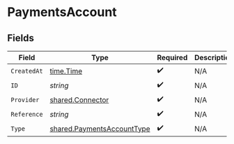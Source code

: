 # PaymentsAccount


## Fields

| Field                                                                           | Type                                                                            | Required                                                                        | Description                                                                     |
| ------------------------------------------------------------------------------- | ------------------------------------------------------------------------------- | ------------------------------------------------------------------------------- | ------------------------------------------------------------------------------- |
| `CreatedAt`                                                                     | [time.Time](https://pkg.go.dev/time#Time)                                       | :heavy_check_mark:                                                              | N/A                                                                             |
| `ID`                                                                            | *string*                                                                        | :heavy_check_mark:                                                              | N/A                                                                             |
| `Provider`                                                                      | [shared.Connector](../../../pkg/models/shared/connector.md)                     | :heavy_check_mark:                                                              | N/A                                                                             |
| `Reference`                                                                     | *string*                                                                        | :heavy_check_mark:                                                              | N/A                                                                             |
| `Type`                                                                          | [shared.PaymentsAccountType](../../../pkg/models/shared/paymentsaccounttype.md) | :heavy_check_mark:                                                              | N/A                                                                             |